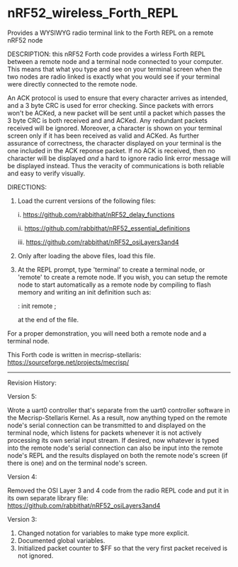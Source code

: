 # nRF52_wireless_Forth_REPL
Provides a WYSIWYG  radio terminal link to the Forth REPL on a remote nRF52 node

DESCRIPTION: this nRF52 Forth code provides a wirless Forth REPL
between a remote node and a terminal node connected to your computer.
This means that what you type and see on your terminal screen when 
the two nodes are radio linked is exactly what you would see if your 
terminal were directly connected to the remote node.

An ACK protocol is used to ensure that every character arrives as 
intended, and a 3 byte CRC is used for error checking.  Since
packets with errors won't be ACKed, a new packet will be sent
until a packet which passes the 3 byte CRC is both received and
and ACKed. Any redundant packets received will be ignored. Moreover,
a character is shown on your terminal screen only if it has been
received as valid and ACKed.  As further assurance of correctness,
the character displayed on your terminal is the one included in the 
ACK reponse packet.  If no ACK is received, then no character will
be displayed *and* a hard to ignore radio link error message will 
be displayed instead.  Thus the veracity of communications is both
reliable and easy to verify visually.

DIRECTIONS: 
1. Load the current versions of the following files:

     i.   https://github.com/rabbithat/nRF52_delay_functions
     
     ii.  https://github.com/rabbithat/nRF52_essential_definitions
     
     iii. https://github.com/rabbithat/nRF52_osiLayers3and4
     
2. Only after loading the above files, load this file.
3. At the REPL prompt, type 'terminal' to create a terminal node, or 
   'remote' to create a remote node. If you wish, you can setup the
   remote node to start automatically as a remote node by compiling to 
   flash memory and writing an init definition such as:
   
   : init remote ;
   
   at the end of the file.

For a proper demonstration, you will need both a remote node and a 
terminal node.

This Forth code is written in mecrisp-stellaris: 
https://sourceforge.net/projects/mecrisp/

--------------------------------------

Revision History:

Version 5:

  Wrote a uart0 controller that's separate from the uart0 controller software in the 
  Mecrisp-Stellaris Kernel.  As a result, now anything typed on the remote
  node's serial connection can be transmitted to and displayed on the terminal 
  node, which listens for packets whenever it is not actively processing its own 
  serial input stream.  If desired, now whatever is typed into the remote node's serial 
  connection can also be input into the remote node's REPL and the results displayed
  on both the remote node's screen (if there is one) and on the terminal node's
  screen.

Version 4:  

  Removed the OSI Layer 3 and 4 code from the radio REPL code and put it in its own 
  separate library file:  https://github.com/rabbithat/nRF52_osiLayers3and4

Version 3: 
  1. Changed notation for variables to make type more explicit. 
  2. Documented global variables.
  3. Initialized packet counter to $FF so that the very first packet received is not ignored.

